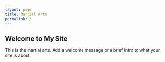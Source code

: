 ```yaml
---
layout: page
title: Martial Arts
permalink: /
---
```


## Welcome to My Site

This is the martial arts. Add a welcome message or a brief intro to what your site is about.
